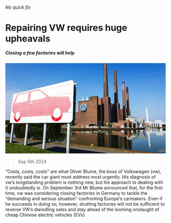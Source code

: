 ###### No quick fix

# Repairing VW requires huge upheavals 

##### Closing a few factories will help 

![image](images/20240907_WBP001.jpg) 

> Sep 5th 2024 

“Costs, costs, costs” are what Oliver Blume, the boss of Volkswagen (vw), recently said the car giant must address most urgently. His diagnosis of vw’s longstanding problem is nothing new, but his approach to dealing with it undoubtedly is. On September 3rd Mr Blume announced that, for the first time, vw was considering closing factories in Germany to tackle the “demanding and serious situation” confronting Europe’s carmakers. Even if he succeeds in doing so, however, shutting factories will not be sufficient to reverse VW’s dwindling sales and stay ahead of the looming onslaught of cheap Chinese electric vehicles (EVs).

